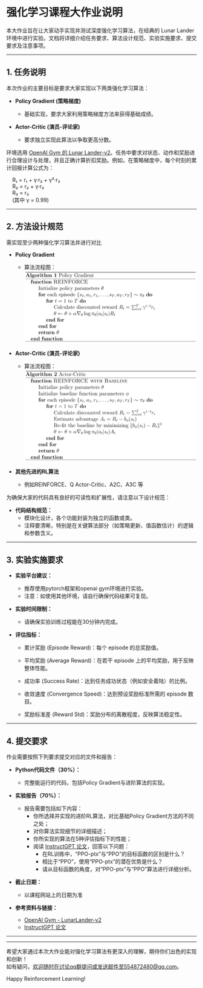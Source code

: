 
# 强化学习课程大作业说明

本大作业旨在让大家动手实现并测试深度强化学习算法，在经典的 Lunar Lander 环境中进行实验。文档将详细介绍任务要求、算法设计规范、实验实施要求、提交要求及注意事项。

---

## 1. 任务说明

本次作业的主要目标是要求大家实现以下两类强化学习算法：

- **Policy Gradient (策略梯度)**  
  - 基础实现，要求大家利用策略梯度方法来获得基础成绩。
  
- **Actor-Critic (演员-评论家)**  
  - 要求独立实现此算法以争取更高分数。

环境选用 [OpenAI Gym 的 Lunar Lander-v2](https://www.gymlibrary.dev/environments/box2d/lunar_lander/)。任务中要求对状态、动作和奖励进行合理设计与处理，并且正确计算折扣奖励。例如，在策略梯度中，每个时刻的累计回报计算公式为：  
  
&nbsp;&nbsp;&nbsp;&nbsp;R₁ = r₁ + γ·r₂ + γ²·r₃  
&nbsp;&nbsp;&nbsp;&nbsp;R₂ = r₂ + γ·r₃  
&nbsp;&nbsp;&nbsp;&nbsp;R₃ = r₃  
&nbsp;&nbsp;&nbsp;&nbsp;(其中 γ = 0.99)

---

## 2. 方法设计规范

需实现至少两种强化学习算法并进行对比

- **Policy Gradient**
  - 算法流程图：
  ![Policy Gradient算法流程图](al01_policy_gradient.png)

- **Actor-Critic (演员-评论家)**  
  - 算法流程图：
  ![Actor-Critic算法流程图](./al02_ac.png)

- **其他先进的RL算法**
  - 例如REINFORCE、Q Actor-Critic、A2C、A3C 等

为确保大家的代码具有良好的可读性和扩展性，请注意以下设计规范：

- **代码结构规范：**
  - 模块化设计，各个功能封装为独立的函数或类。
  - 注释要清晰，特别是在关键算法部分（如策略更新、值函数估计）的逻辑和参数含义。

---

## 3. 实验实施要求

- **实验平台建议：**
  - 推荐使用pytorch框架和openai gym环境进行实验。  
  - 注意：如使用其他环境，请自行确保代码结果可复现。  

- **实验时间限制：**
  - 请确保实验训练过程能在30分钟内完成。

- **评估指标：**
  - 累计奖励 (Episode Reward)：每个 episode 的总奖励值。

  - 平均奖励 (Average Reward)：在若干 episode 上的平均奖励，用于反映整体性能。

  - 成功率 (Success Rate)：达到任务成功状态（例如安全着陆）的比例。

  - 收敛速度 (Convergence Speed)：达到预设奖励标准所需的 episode 数目。

  - 奖励标准差 (Reward Std)：奖励分布的离散程度，反映算法稳定性。

---

## 4. 提交要求

作业需要按照下列要求提交对应的文件和报告：

- **Python代码文件（30%）：**
  - 完整能运行的代码，包括Policy Gradient与进阶算法的实现。


- **实验报告（70%）：**
  - 报告需要包括如下内容：
    - 你所选择并实现的进阶RL算法，对比基础Policy Gradient方法的不同之处；
    - 对你算法实现细节的详细描述；
    - 你所实现的算法在5种评估指标下的性能；
    - 阅读 [InstructGPT 论文](https://arxiv.org/pdf/2203.02155.pdf)，回答以下问题：
      - 在RL训练中，“PPO-ptx”与“PPO”的目标函数的区别是什么？
      - 相比于“PPO”，使用“PPO-ptx”的潜在优势是什么？
      - 请从目标函数的角度，对“PPO-ptx”与“PPO”算法进行详细分析。

- **截止日期：**
  - 以课程网站上的日期为准


- **参考资料与链接：**
  - [OpenAI Gym - LunarLander-v2](https://github.com/openai/gym/blob/master/gym/envs/box2d/lunar_lander.py)
  - [InstructGPT 论文](https://arxiv.org/pdf/2203.02155.pdf)
---


---

希望大家通过本次大作业能对强化学习算法有更深入的理解，期待你们出色的实现和创新！  
如有疑问，欢迎随时在讨论qq群提问或发送邮件至554872480@qq.com。

Happy Reinforcement Learning!

